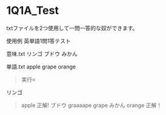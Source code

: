 # 1Q1A_Test
txtファイルを2つ使用して一問一答的な奴ができます。

使用例
英単語1問1答テスト

意味.txt
リンゴ
ブドウ
みかん

単語.txt
apple
grape
orange

>実行<

リンゴ
>apple
正解!
ブドウ
>graaaape
grape
みかん
>orange
正解！
